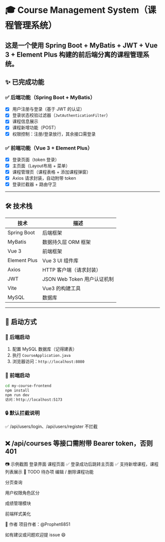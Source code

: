 # 🎓 Course Management System（课程管理系统）

这是一个使用 **Spring Boot + MyBatis + JWT + Vue 3 + Element Plus** 构建的前后端分离的课程管理系统。
---

## ✨ 已完成功能

### ✅ 后端功能（Spring Boot + MyBatis）

- [x] 用户注册与登录（基于 JWT 的认证）
- [x] 登录状态校验过滤器（`JwtAuthenticationFilter`）
- [x] 课程信息展示
- [x] 课程新增功能（POST）
- [x] 权限控制：注册/登录放行，其余接口需登录

### ✅ 前端功能（Vue 3 + Element Plus）

- [x] 登录页面（token 登录）
- [x] 主页面（Layout布局 + 菜单）
- [x] 课程管理页（课程表格 + 添加课程弹窗）
- [x] Axios 请求封装，自动附带 token
- [x] 登录拦截器 + 路由守卫

---

## 🛠 技术栈

| 技术       | 描述                         |
|------------|------------------------------|
| Spring Boot | 后端框架                     |
| MyBatis     | 数据持久层 ORM 框架          |
| Vue 3       | 前端框架                     |
| Element Plus| Vue 3 UI 组件库             |
| Axios       | HTTP 客户端（请求封装）      |
| JWT         | JSON Web Token 用户认证机制  |
| Vite        | Vue3 的构建工具              |
| MySQL       | 数据库                       |

---

## 🚀 启动方式

### 🔹 后端启动

1. 配置 MySQL 数据库（记得建表）
2. 执行 `CourseApplication.java`
3. 浏览器访问：`http://localhost:8080`

### 🔹 前端启动

```bash
cd my-course-frontend
npm install
npm run dev
访问：http://localhost:5173

```

### 🔒 默认拦截说明
✅ /api/users/login、/api/users/register 不拦截

❌ /api/courses 等接口需附带 Bearer token，否则 401
---

📷 示例截图
登录界面	课程页面
✅ 登录成功后跳转主页面	✅ 支持新增课程，课程列表展示
🧩 TODO 待办项
 编辑 / 删除课程功能

 分页查询

 用户权限角色区分

 成绩管理模块

 前端样式美化

📄 作者
项目作者：@Prophet6851

如有建议或问题欢迎提 issue 😄
